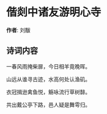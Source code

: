 # 偕剡中诸友游明心寺

**作者**: 刘黻

## 诗词内容

一春风雨掩柴扉，今日相羊竟晚晖。

山远从谁寻古迹，水高何处认渔矶。

衣冠揖逊禽鱼悦，觞咏流行草树馡。

共出戴公亭下路，邑人疑是舞雩归。

